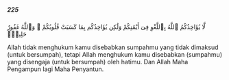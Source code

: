 ##### 225

<span class="ayah">لَّا يُؤَاخِذُكُمُ ٱللَّهُ بِٱللَّغْوِ فِىٓ أَيْمَٰنِكُمْ وَلَٰكِن يُؤَاخِذُكُم بِمَا كَسَبَتْ قُلُوبُكُمْ ۗ وَٱللَّهُ غَفُورٌ حَلِيمٌۭ</span>

<span class="ayah_translation">Allah tidak menghukum kamu disebabkan sumpahmu yang tidak dimaksud (untuk bersumpah), tetapi Allah menghukum kamu disebabkan (sumpahmu) yang disengaja (untuk bersumpah) oleh hatimu. Dan Allah Maha Pengampun lagi Maha Penyantun.</span>
